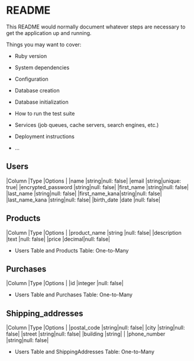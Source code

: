 # README

This README would normally document whatever steps are necessary to get the
application up and running.

Things you may want to cover:

* Ruby version

* System dependencies

* Configuration

* Database creation

* Database initialization

* How to run the test suite

* Services (job queues, cache servers, search engines, etc.)

* Deployment instructions

* ...

## Users

|Column        |Type  |Options    |
|name          |string|null: false|
|email         |string|unique: true|
|encrypted_password      |string|null: false|
|first_name     |string|null: false|
|last_name      |string|null: false|
|first_name_kana|string|null: false|
|last_name_kana |string|null: false|
|birth_date     |date  |null: false|

## Products

|Column             |Type   |Options    |
|product_name       |string |null: false|
|description        |text   |null: false|
|price              |decimal|null: false|

* Users Table and Products Table: One-to-Many

## Purchases

|Column                    |Type    |Options    |
|id                        |integer |null: false|

* Users Table and Purchases Table: One-to-Many

## Shipping_addresses

|Column        |Type  |Options    |
|postal_code   |string|null: false|
|city          |string|null: false|
|street        |string|null: false|
|building      |string|           |
|phone_number  |string|null: false|

* Users Table and ShippingAddresses Table: One-to-Many






